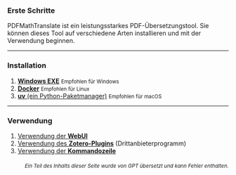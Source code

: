 ### Erste Schritte

PDFMathTranslate ist ein leistungsstarkes PDF-Übersetzungstool. Sie können dieses Tool auf verschiedene Arten installieren und mit der Verwendung beginnen.

---

### Installation

1. [**Windows EXE**](./INSTALLATION_winexe.md) <small>Empfohlen für Windows</small>
2. [**Docker**](./INSTALLATION_docker.md) <small>Empfohlen für Linux</small>
3. [**uv** (ein Python-Paketmanager)](./INSTALLATION_uv.md) <small>Empfohlen für macOS</small>

---

### Verwendung

1. [Verwendung der **WebUI**](./USAGE_webui.md)  
2. [Verwendung des **Zotero-Plugins**](https://github.com/guaguastandup/zotero-pdf2zh) (Drittanbieterprogramm)  
3. [Verwendung der **Kommandozeile**](./USAGE_commandline.md)

<div align="right"> 
<h6><small>Ein Teil des Inhalts dieser Seite wurde von GPT übersetzt und kann Fehler enthalten.</small></h6>